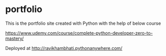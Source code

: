 # portfolio
This is the portfolio site created with Python with the help of below course

https://www.udemy.com/course/complete-python-developer-zero-to-mastery/

Deployed at http://ravikhambhati.pythonanywhere.com/
